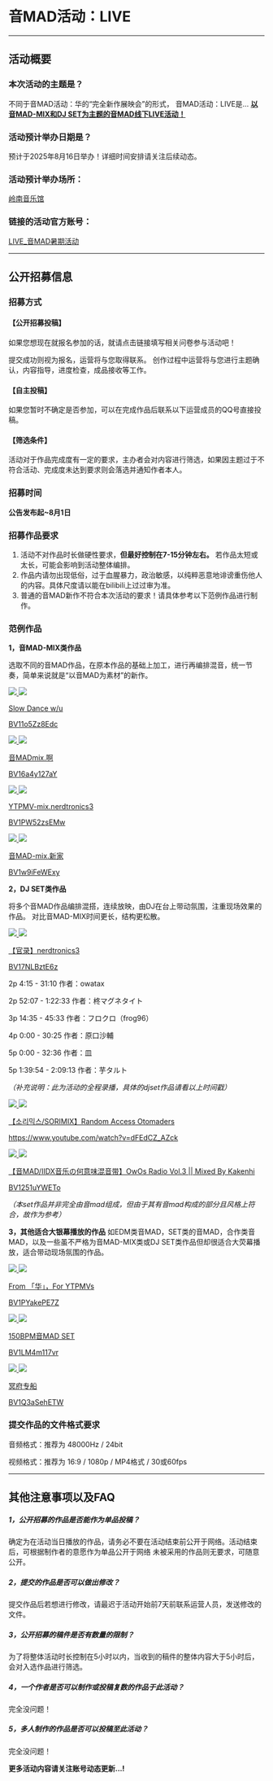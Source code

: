 # 音MAD活动：LIVE

---

## 活动概要

### 本次活动的主题是？

不同于音MAD活动：华的“完全新作展映会”的形式，
音MAD活动：LIVE是...
**<u>以音MAD-MIX和DJ SET为主题的音MAD线下LIVE活动！</u>**

### 活动预计举办日期是？

预计于2025年8月16日举办！详细时间安排请关注后续动态。

### 活动预计举办场所：

[岭南音乐馆](https://www.amap.com/place/B0JB31HE15)

### 链接的活动官方账号：
[LIVE_音MAD暑期活动](https://space.bilibili.com/3537114090178943)

---

## 公开招募信息

### 招募方式
#### 【公开招募投稿】
如果您想现在就报名参加的话，就请点击链接填写相关问卷参与活动吧！

提交成功则视为报名，运营将与您取得联系。
创作过程中运营将与您进行主题确认，内容指导，进度检查，成品接收等工作。

#### 【自主投稿】
如果您暂时不确定是否参加，可以在完成作品后联系以下运营成员的QQ号直接投稿。

#### 【筛选条件】

活动对于作品完成度有一定的要求，主办者会对内容进行筛选，如果因主题过于不符合活动、完成度未达到要求则会落选并通知作者本人。

### 招募时间

**公告发布起~8月1日**

### 招募作品要求
1. 活动不对作品时长做硬性要求，**但最好控制在7-15分钟左右。** 若作品太短或太长，可能会影响到活动整体编排。
2. 作品内请勿出现低俗，过于血腥暴力，政治敏感，以纯粹恶意地诽谤重伤他人的内容。具体尺度请以能在bilibili上过过审为准。
3. 普通的音MAD新作不符合本次活动的要求！请具体参考以下范例作品进行制作。

### 范例作品
**1，音MAD-MIX类作品**

选取不同的音MAD作品，在原本作品的基础上加工，进行再编排混音，统一节奏，简单来说就是“以音MAD为素材”的新作。

<div class="video-card">
    <a rel="noopener noreferrer" target="_blank" href="https://www.bilibili.com/video/BV11o5Zz8Edc">
        <img loading="lazy" src="https://i1.hdslb.com/bfs/archive/ece5c792a920b35cc753af68eac2ad12d4f54ec1.jpg@.webp" class="cover">
        <img loading="lazy" src="https://i1.hdslb.com/bfs/archive/ece5c792a920b35cc753af68eac2ad12d4f54ec1.jpg@.webp" class="cover-bg">
        <div class="text">
            <p>Slow Dance w/u</p>
            <p>BV11o5Zz8Edc</p>
        </div>
    </a>
</div>

<div class="video-card">
    <a rel="noopener noreferrer" target="_blank" href="https://www.bilibili.com/video/BV16a4y127aY/">
        <img loading="lazy" src="https://i2.hdslb.com/bfs/archive/afcee584a4ee2ea9125f8ed133709816d6739757.jpg@.webp" class="cover">
        <img loading="lazy" src="https://i2.hdslb.com/bfs/archive/afcee584a4ee2ea9125f8ed133709816d6739757.jpg@.webp" class="cover-bg">
        <div class="text">
            <p>音MADmix.啊</p>
            <p>BV16a4y127aY</p>
        </div>
    </a>
</div>

<div class="video-card">
    <a rel="noopener noreferrer" target="_blank" href="https://www.bilibili.com/video/BV1PW52zsEMw/">
        <img loading="lazy" src="https://i0.hdslb.com/bfs/archive/622c2a099871afc922387852a6890a80bf5854c3.jpg@.webp" class="cover">
        <img loading="lazy" src="https://i0.hdslb.com/bfs/archive/622c2a099871afc922387852a6890a80bf5854c3.jpg@.webp" class="cover-bg">
        <div class="text">
            <p>YTPMV-mix.nerdtronics3</p>
            <p>BV1PW52zsEMw</p>
        </div>
    </a>
</div>

<div class="video-card">
    <a rel="noopener noreferrer" target="_blank" href="https://www.bilibili.com/video/BV1w9iFeWExy/">
        <img loading="lazy" src="https://i1.hdslb.com/bfs/archive/20b5645c104af4ae3a3e449218a8abb51338cbc7.jpg@.webp" class="cover">
        <img loading="lazy" src="https://i1.hdslb.com/bfs/archive/20b5645c104af4ae3a3e449218a8abb51338cbc7.jpg@.webp" class="cover-bg">
        <div class="text">
            <p>音MAD-mix.新家</p>
            <p>BV1w9iFeWExy</p>
        </div>
    </a>
</div>

**2，DJ SET类作品**

将多个音MAD作品编排混搭，连续放映，由DJ在台上带动氛围，注重现场效果的作品。
对比音MAD-MIX时间更长，结构更松散。

<div class="video-card">
    <a rel="noopener noreferrer" target="_blank" href="https://www.bilibili.com/video/BV17NLBztE6z/">
        <img loading="lazy" src="https://i1.hdslb.com/bfs/archive/84f8cef2086a7ded6078eca6b08a5c69ba84c4e8.jpg@.webp" class="cover">
        <img loading="lazy" src="https://i1.hdslb.com/bfs/archive/84f8cef2086a7ded6078eca6b08a5c69ba84c4e8.jpg@.webp" class="cover-bg">
        <div class="text">
            <p>【官录】nerdtronics3</p>
            <p>BV17NLBztE6z</p>
        </div>
    </a>
</div>

2p 4:15 - 31:10 作者：owatax

2p 52:07 - 1:22:33 作者：柊マグネタイト

3p 14:35 - 45:33 作者：フロクロ（frog96）

4p 0:00 - 30:25 作者：原口沙輔

5p 0:00 - 32:36 作者：皿

5p 1:39:54 - 2:09:13 作者：芋タルト

*（补充说明：此为活动的全程录播，具体的djset作品请看以上时间戳）*

<div class="video-card">
    <a rel="noopener noreferrer" target="_blank" href="https://www.youtube.com/watch?v=dFEdCZ_AZck">
        <img loading="lazy" src="https://i.ytimg.com/vi/dFEdCZ_AZck/hqdefault.jpg" class="cover">
        <img loading="lazy" src="https://i.ytimg.com/vi/dFEdCZ_AZck/hqdefault.jpg" class="cover-bg">
        <div class="text">
            <p>【소리믹스/SORIMIX】Random Access Otomaders</p>
            <p>https://www.youtube.com/watch?v=dFEdCZ_AZck</p>
        </div>
    </a>
</div>

<div class="video-card">
    <a rel="noopener noreferrer" target="_blank" href="https://www.bilibili.com/video/BV1251uYWETo/">
        <img loading="lazy" src="https://i1.hdslb.com/bfs/archive/3b713cbd90fb4879d7c29c1d2c15cf59009b0da5.jpg@.webp" class="cover">
        <img loading="lazy" src="https://i1.hdslb.com/bfs/archive/3b713cbd90fb4879d7c29c1d2c15cf59009b0da5.jpg@.webp" class="cover-bg">
        <div class="text">
            <p>【音MAD/IIDX音乐の何意味混音带】OwOs Radio Vol.3 || Mixed By Kakenhi</p>
            <p>BV1251uYWETo</p>
        </div>
    </a>
</div>

*（本set作品并非完全由音mad组成，但由于其有音mad构成的部分且风格上符合，故作为参考）*

**3，其他适合大银幕播放的作品**
如EDM类音MAD，SET类的音MAD，合作类音MAD，以及一些虽不严格为音MAD-MIX类或DJ SET类作品但却很适合大荧幕播放，适合带动现场氛围的作品。

<div class="video-card">
    <a rel="noopener noreferrer" target="_blank" href="https://www.bilibili.com/video/BV1PYakePE7Z/">
        <img loading="lazy" src="https://i2.hdslb.com/bfs/archive/cc40f91da5c8878c1ab5fcf8f71c074853b53e90.jpg@.webp" class="cover">
        <img loading="lazy" src="https://i2.hdslb.com/bfs/archive/cc40f91da5c8878c1ab5fcf8f71c074853b53e90.jpg@.webp" class="cover-bg">
        <div class="text">
            <p>From 「华」，For YTPMVs</p>
            <p>BV1PYakePE7Z</p>
        </div>
    </a>
</div>

<div class="video-card">
    <a rel="noopener noreferrer" target="_blank" href="https://www.bilibili.com/video/BV1LM4m117vr/">
        <img loading="lazy" src="https://i0.hdslb.com/bfs/archive/146dba1b87d01440f4ecec11004c320ab7775f9d.jpg@.webp" class="cover">
        <img loading="lazy" src="https://i0.hdslb.com/bfs/archive/146dba1b87d01440f4ecec11004c320ab7775f9d.jpg@.webp" class="cover-bg">
        <div class="text">
            <p>150BPM音MAD SET</p>
            <p>BV1LM4m117vr</p>
        </div>
    </a>
</div>

<div class="video-card">
    <a rel="noopener noreferrer" target="_blank" href="https://www.bilibili.com/video/BV1Q3aSehETW/">
        <img loading="lazy" src="https://i1.hdslb.com/bfs/archive/668967a0de0dcb041474cf241185d16189b5eb43.jpg@.webp" class="cover">
        <img loading="lazy" src="https://i1.hdslb.com/bfs/archive/668967a0de0dcb041474cf241185d16189b5eb43.jpg@.webp" class="cover-bg">
        <div class="text">
            <p>冥府专船</p>
            <p>BV1Q3aSehETW</p>
        </div>
    </a>
</div>

### 提交作品的文件格式要求
音频格式：推荐为 48000Hz / 24bit

视频格式：推荐为 16:9 / 1080p / MP4格式 / 30或60fps

---

## 其他注意事项以及FAQ
##### 1，公开招募的作品是否能作为单品投稿？
确定为在活动当日播放的作品，请务必不要在活动结束前公开于网络。活动结束后，可根据制作者的意愿作为单品公开于网络
未被采用的作品则无要求，可随意公开。

##### 2，提交的作品是否可以做出修改？
提交作品后若想进行修改，请最迟于活动开始前7天前联系运营人员，发送修改的文件。

##### 3，公开招募的稿件是否有数量的限制？
为了将整体活动时长控制在5小时以内，当收到的稿件的整体内容大于5小时后，会对入选作品进行筛选。

##### 4，一个作者是否可以制作或投稿复数的作品于此活动？
完全没问题！

##### 5，多人制作的作品是否可以投稿至此活动？
完全没问题！

**更多活动内容请关注账号动态更新...!**

